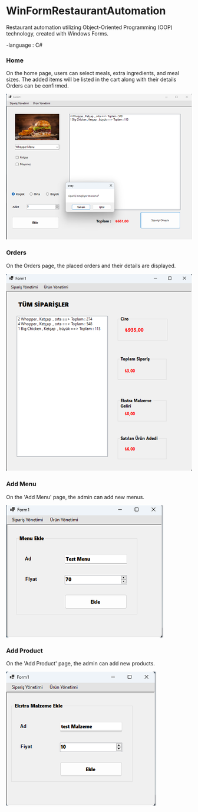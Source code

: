 # WinFormRestaurantAutomation
Restaurant automation utilizing Object-Oriented Programming (OOP) technology, created with Windows Forms.

-language : C#

### Home
On the home page, users can select meals, extra ingredients, and meal sizes. The added items will be listed in the cart along with their details Orders can be confirmed.

![Home](/Git%20Images/Home.png)

### Orders
On the Orders page, the placed orders and their details are displayed.

![Orders](/Git%20Images/Orders.png)

### Add Menu
On the 'Add Menu' page, the admin can add new menus.

![AddMenu](/Git%20Images/AddMenu.png)

### Add Product
On the 'Add Product' page, the admin can add new products.

![AddProduct](/Git%20Images/AddProduct.png)

